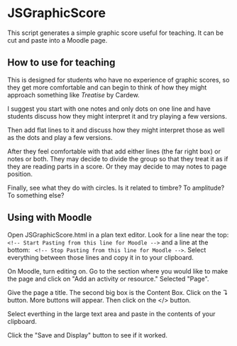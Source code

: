 # JSGraphicScore
This script generates a simple graphic score useful for teaching. 
It can be cut and paste into a Moodle page.

## How to use for teaching
This is designed for students who have no experience of graphic scores, so
they get more comfortable and can begin to think of how they might approach
something like _Treatise_ by Cardew.

I suggest you start with one notes and only dots on one line and have 
students discuss how they might interpret it and try playing a few versions. 

Then add flat lines to it and discuss how they might interpret those as well as
the dots and play a few versions.

After they feel comfortable with that add either lines (the far right box) 
or notes or both.  They may decide to divide the group so that they treat it as
if they are reading parts in a score. Or they may decide to may notes to
page position.

Finally, see what they do with circles. Is it related to timbre? To amplitude?
To something else?

## Using with Moodle
Open JSGraphicScore.html in a plan text editor. Look for a line near the top:  
```<!-- Start Pasting from this line for Moodle -->``` and a line at the bottom:
``` <!-- Stop Pasting from this line for Moodle -->```. Select everything
between those lines and copy it in to your clipboard.

On Moodle, turn editing on. Go to the section where you would like to make 
the page and click on "Add an activity or resource." Selected "Page".

Give the page a title. The second big box is the Content Box. Click on the ↴ 
button. More buttons will appear. Then click on the </> button.

Select everthing in the large text area and paste in the contents of your 
clipboard.

Click the "Save and Display" button to see if it worked.
